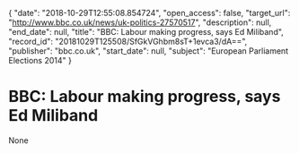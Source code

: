 {
  "date": "2018-10-29T12:55:08.854724", 
  "open_access": false, 
  "target_url": "http://www.bbc.co.uk/news/uk-politics-27570517", 
  "description": null, 
  "end_date": null, 
  "title": "BBC:  Labour making progress, says Ed Miliband", 
  "record_id": "20181029T125508/SfGkVGhbm8sT+1evca3/dA==", 
  "publisher": "bbc.co.uk", 
  "start_date": null, 
  "subject": "European Parliament Elections 2014"
}

# BBC:  Labour making progress, says Ed Miliband

None